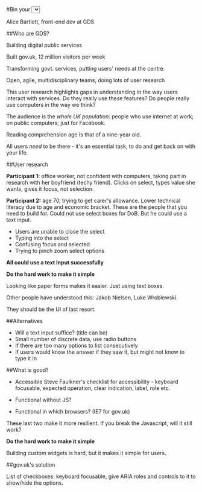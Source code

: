 #Bin your <select>

Alice Bartlett, front-end dev at GDS

##Who are GDS?

Building digital public services

Built gov.uk, 12 million visitors per week

Transforming govt. services, putting users' needs at the centre.

Open, agile, multidisciplinary teams, doing lots of user research

This user research highlights gaps in understanding in the way users interact with services. Do they really use these features? Do people really use computers in the way we think?

The audience is the _whole UK population_: people who use internet at work; on public computers; just for Facebook.

Reading comprehension age is that of a nine-year old.

All users _need_ to be there - it's an essential task, to do and get back on with your life.

##User research

**Participant 1:** office worker, not confident with computers, taking part in research with her boyfriend (techy friend). Clicks on select, types value she wants, gives it focus, not selection.

**Participant 2:** age 70, trying to get carer's allowance. Lower technical literacy due to age and economic bracket. These are the people that you need to build for. Could not use select boxes for DoB. But he could use a text input.

* Users are unable to close the select
* Typing into the select
* Confusing focus and selected
* Trying to pinch zoom select options

**All could use a text input successfully**

**Do the hard work to make it simple**

Looking like paper forms makes it easier. Just using text boxes.

Other people have understood this: Jakob Nielsen, Luke Wroblewski.

They should be the UI of last resort.

##Alternatives

* Will a text input suffice? (title can be)
* Small number of discrete data, use radio buttons
* If there are too many options to list consecutively
* If users would know the answer if they saw it, but might not know to type it in

##What is good?

* Accessible
  Steve Faulkner's checklist for accessibility - keyboard focusable, expected operation, clear indication, label, role etc.

* Functional without JS?

* Functional in which browsers? (IE7 for gov.uk)

These last two make it more resilient. If you break the Javascript, will it still work?

**Do the hard work to make it simple**

Building custom widgets is hard, but it makes it simple for users.

##gov.uk's solution

List of checkboxes: keyboard focusable, give ARIA roles and controls to it to show/hide the options.


